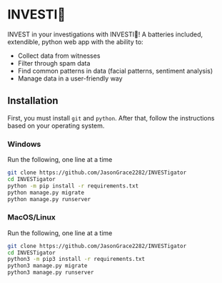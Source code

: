 # INVESTI🐊
INVEST in your investigations with INVESTI🐊! A batteries included, extendible, python
web app with the ability to:
* Collect data from witnesses
* Filter through spam data
* Find common patterns in data (facial patterns, sentiment analysis)
* Manage data in a user-friendly way


## Installation
First, you must install `git` and `python`. After that, follow the instructions
based on your operating system.

### Windows
Run the following, one line at a time
```bash
git clone https://github.com/JasonGrace2282/INVESTigator
cd INVESTigator
python -m pip install -r requirements.txt
python manage.py migrate
python manage.py runserver
```

### MacOS/Linux
Run the following, one line at a time
```bash
git clone https://github.com/JasonGrace2282/INVESTigator
cd INVESTigator
python3 -m pip3 install -r requirements.txt
python3 manage.py migrate
python3 manage.py runserver
```
